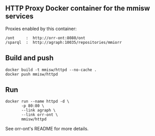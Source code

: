 ## HTTP Proxy Docker container for the mmisw services

Proxies enabled by this container:

    /ont     :  http://orr-ont:8080/ont
    /sparql  :  http://agraph:10035/repositories/mmiorr


## Build and push

    docker build -t mmisw/httpd --no-cache .
    docker push mmisw/httpd


## Run

    docker run --name httpd -d \
           -p 80:80 \
           --link agraph \
           --link orr-ont \
           mmisw/httpd


See orr-ont's README for more details.
